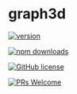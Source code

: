 # graph3d

[![version](https://img.shields.io/npm/v/@geometryzen/graph3d.svg)](https://www.npmjs.com/package/@geometryzen/graph3d) 

[![npm downloads](https://img.shields.io/npm/dm/@geometryzen/graph3d.svg)](https://npm-stat.com/charts.html?package=@geometryzen/graph3d&from=2022-09-01)

[![GitHub license](https://img.shields.io/badge/license-MIT-blue.svg)](./LICENSE)

[![PRs Welcome](https://img.shields.io/badge/PRs-welcome-brightgreen.svg)](./CONTRIBUTING.md)
